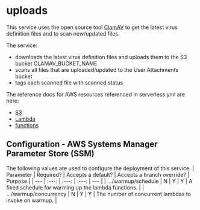 # uploads

This service uses the open source tool [ClamAV](https://clamav.net) to get the latest virus definition files and to scan new/updated files.

The service:

- downloads the latest virus definition files and uploads them to the S3 bucket CLAMAV_BUCKET_NAME
- scans all files that are uploaded/updated to the User Attachments bucket
- tags each scanned file with scanned status

The reference docs for AWS resources referenced in serverless.yml are here:

- [S3](https://docs.aws.amazon.com/AWSCloudFormation/latest/UserGuide/AWS_S3.html)
- [Lambda](https://docs.aws.amazon.com/AWSCloudFormation/latest/UserGuide/AWS_Lambda.html)
- [functions](https://www.serverless.com/framework/docs/providers/aws/guide/functions)

## Configuration - AWS Systems Manager Parameter Store (SSM)

The following values are used to configure the deployment of this service.
| Parameter | Required? | Accepts a default? | Accepts a branch override? | Purpose |
| --- | :---: | :---: | :---: | --- |
| .../warmup/schedule | N | Y | Y | A fixed schedule for warming up the lambda functions. |
| .../warmup/concurrency | N | Y | Y | The number of concurrent lambdas to invoke on warmup. |
